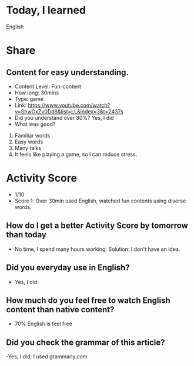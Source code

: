 # Today, I learned 
English

# Share
## Content for easy understanding.
- Content Level: Fun-content
- How long: 30mins
- Type: game
- Link: https://www.youtube.com/watch?v=ShwGxZv0Dd8&list=LL&index=3&t=2437s
- Did you understand over 80%?
  Yes, I did
- What was good?
1. Familiar words
2. Easy words
3. Many talks
4. It feels like playing a game, so I can reduce stress.

# Activity Score
- 1/10 
- Score 1: Over 30min used English, watched fun contents using diverse words.

## How do I get a better Activity Score by tomorrow than today
- No time, I spend many hours working.
Solution: I don't have an idea.

## Did you everyday use in English?
- Yes, I did

## How much do you feel free to watch English content than native content?
- 70% English is feel free

## Did you check the grammar of this article?
-Yes, I did; I used grammarly.com 

